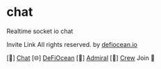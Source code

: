 # chat
Realtime socket io chat 

Invite Link
All rights reserved. by [defiocean.io]( https://defiocean.io )


[💬] [Chat]( https://chat.defiocean.io/join/cryptochat  ) 
[🌐] [DeFiOcean]( https://t.me/defiocean_io  )
[🗾] [Admiral]( https://github/normalizex )
[🚀] [Crew](crew.defiocean.io/start=github) Join 💸